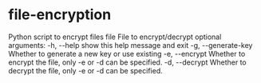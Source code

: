 # file-encryption
Python script to encrypt files
file                File to encrypt/decrypt
optional arguments:
-h, --help          show this help message and exit
-g, --generate-key  Whether to generate a new key or use existing
-e, --encrypt       Whether to encrypt the file, only -e or -d can be specified.
-d, --decrypt       Whether to decrypt the file, only -e or -d can be specified.
